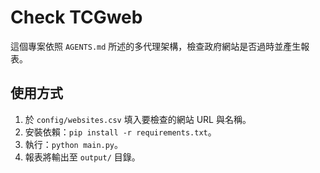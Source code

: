 # Check TCGweb

這個專案依照 `AGENTS.md` 所述的多代理架構，檢查政府網站是否過時並產生報表。

## 使用方式

1. 於 `config/websites.csv` 填入要檢查的網站 URL 與名稱。
2. 安裝依賴：`pip install -r requirements.txt`。
3. 執行：`python main.py`。
4. 報表將輸出至 `output/` 目錄。
